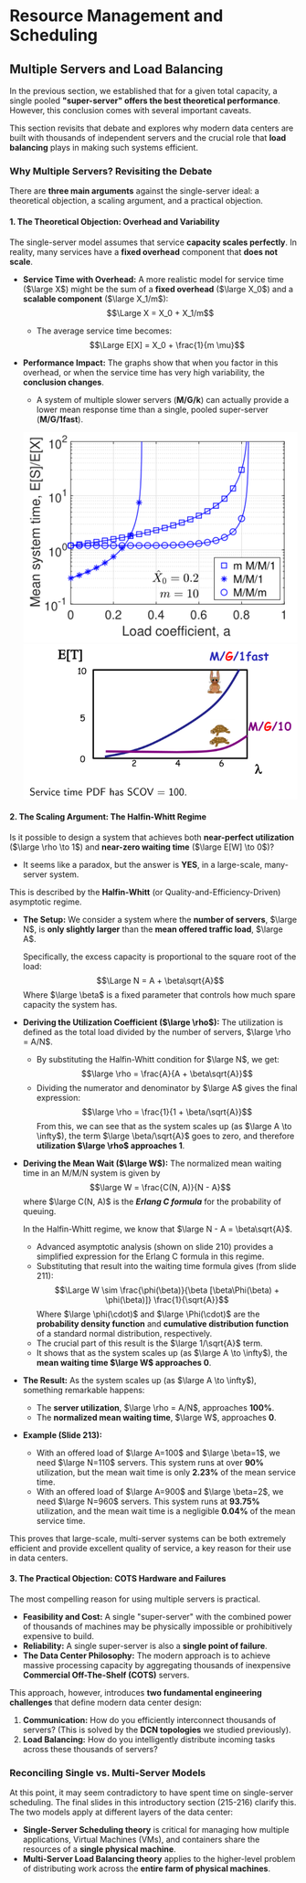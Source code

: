 # Resource Management and Scheduling

## Multiple Servers and Load Balancing

In the previous section, we established that for a given total capacity, a single pooled **"super-server" offers the best theoretical performance**. However, this conclusion comes with several important caveats. 

This section revisits that debate and explores why modern data centers are built with thousands of independent servers and the crucial role that **load balancing** plays in making such systems efficient.

### Why Multiple Servers? Revisiting the Debate

There are **three main arguments** against the single-server ideal: a theoretical objection, a scaling argument, and a practical objection.

#### 1. The Theoretical Objection: Overhead and Variability

The single-server model assumes that service **capacity scales perfectly**. In reality, many services have a **fixed overhead** component that **does not scale**.

* **Service Time with Overhead:** A more realistic model for service time ($\large X$) might be the sum of a **fixed overhead** ($\large X_0$) and a **scalable component** ($\large X_1/m$):
    $$\Large X = X_0 + X_1/m$$
    * The average service time becomes:
    $$\Large E[X] = X_0 + \frac{1}{m \mu}$$
* **Performance Impact:** The graphs show that when you factor in this overhead, or when the service time has very high variability, the **conclusion changes**.
    * A system of multiple slower servers (**M/G/k**) can actually provide a lower mean response time than a single, pooled super-server (**M/G/1fast**).

    ![alt text](./images/graph_1_multiserver.png)
    ![alt text](./images/graph_2_multiserver.png)

#### 2. The Scaling Argument: The Halfin-Whitt Regime

Is it possible to design a system that achieves both **near-perfect utilization** ($\large \rho \to 1$) and **near-zero waiting time** ($\large E[W] \to 0$)? 
* It seems like a paradox, but the answer is **YES**, in a large-scale, many-server system.

This is described by the **Halfin-Whitt** (or Quality-and-Efficiency-Driven) asymptotic regime.
* **The Setup:** We consider a system where the **number of servers**, $\large N$, is **only slightly larger** than the **mean offered traffic load**, $\large A$. 
    
    Specifically, the excess capacity is proportional to the square root of the load:
    $$\Large N = A + \beta\sqrt{A}$$
    Where $\large \beta$ is a fixed parameter that controls how much spare capacity the system has.

*  **Deriving the Utilization Coefficient ($\large \rho$):**
    The utilization is defined as the total load divided by the number of servers, $\large \rho = A/N$. 
    * By substituting the Halfin-Whitt condition for $\large N$, we get:
    $$\large \rho = \frac{A}{A + \beta\sqrt{A}}$$
    * Dividing the numerator and denominator by $\large A$ gives the final expression:
    $$\large \rho = \frac{1}{1 + \beta/\sqrt{A}}$$
    From this, we can see that as the system scales up (as $\large A \to \infty$), the term $\large \beta/\sqrt{A}$ goes to zero, and therefore **utilization $\large \rho$ approaches 1**.

*  **Deriving the Mean Wait ($\large W$):**
    The normalized mean waiting time in an M/M/N system is given by $$\large W = \frac{C(N, A)}{N - A}$$ 
    where $\large C(N, A)$ is the ***Erlang C formula*** for the probability of queuing.
    
    In the Halfin-Whitt regime, we know that $\large N - A = \beta\sqrt{A}$. 
    * Advanced asymptotic analysis (shown on slide 210) provides a simplified expression for the Erlang C formula in this regime. 
    * Substituting that result into the waiting time formula gives (from slide 211):
    $$\Large W \sim \frac{\phi(\beta)}{\beta [\beta\Phi(\beta) + \phi(\beta)]} \frac{1}{\sqrt{A}}$$
    Where $\large \phi(\cdot)$ and $\large \Phi(\cdot)$ are the **probability density function** and **cumulative distribution function** of a standard normal distribution, respectively.
    * The crucial part of this result is the $\large 1/\sqrt{A}$ term. 
    * It shows that as the system scales up (as $\large A \to \infty$), the **mean waiting time $\large W$ approaches 0**.
* **The Result:** As the system scales up (as $\large A \to \infty$), something remarkable happens:
    * The **server utilization**, $\large \rho = A/N$, approaches **100%**.
    * The **normalized mean waiting time**, $\large W$, approaches **0**.
* **Example (Slide 213):**
    * With an offered load of $\large A=100$ and $\large \beta=1$, we need $\large N=110$ servers. This system runs at over **90%** utilization, but the mean wait time is only **2.23%** of the mean service time.
    * With an offered load of $\large A=900$ and $\large \beta=2$, we need $\large N=960$ servers. This system runs at **93.75%** utilization, and the mean wait time is a negligible **0.04%** of the mean service time.

This proves that large-scale, multi-server systems can be both extremely efficient and provide excellent quality of service, a key reason for their use in data centers.

#### 3. The Practical Objection: COTS Hardware and Failures

The most compelling reason for using multiple servers is practical.
* **Feasibility and Cost:** A single "super-server" with the combined power of thousands of machines may be physically impossible or prohibitively expensive to build.
* **Reliability:** A single super-server is also a **single point of failure**.
* **The Data Center Philosophy:** The modern approach is to achieve massive processing capacity by aggregating thousands of inexpensive **Commercial Off-The-Shelf (COTS)** servers.

This approach, however, introduces **two fundamental engineering challenges** that define modern data center design:
1.  **Communication:** How do you efficiently interconnect thousands of servers? (This is solved by the **DCN topologies** we studied previously).
2.  **Load Balancing:** How do you intelligently distribute incoming tasks across these thousands of servers?

### Reconciling Single vs. Multi-Server Models

At this point, it may seem contradictory to have spent time on single-server scheduling. The final slides in this introductory section (215-216) clarify this. The two models apply at different layers of the data center:

* **Single-Server Scheduling theory** is critical for managing how multiple applications, Virtual Machines (VMs), and containers share the resources of a **single physical machine**.
* **Multi-Server Load Balancing theory** applies to the higher-level problem of distributing work across the **entire farm of physical machines**.